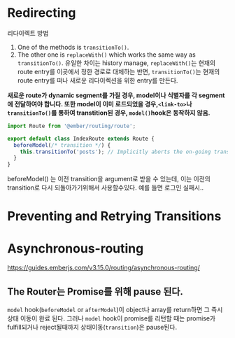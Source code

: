 

# Redirecting

리다이렉트 방법

1. One of the methods is `transitionTo()`.
2. The other one is `replaceWith()` which works the same way as `transitionTo()`. 유일한 차이는 history manage, `replaceWith()`는 현재의 route entry를 이곳에서 정한 경로로 대체하는 반면, `transitionTo()`는 현재의 route entry를 떠나 새로운 리다이렉션을 위한 entry를 만든다.


**새로운 route가 dynamic segment를 가질 경우, model이나 식별자를 각 segment에 전달하여야 합니다. 또한 model이 이미 로드되었을 경우,`<link-to>`나 `transitionTo()`를 통하여 transtition된 경우,  `model()`hook은 동작하지 않음.**


``` app/routes/index.js
import Route from '@ember/routing/route';

export default class IndexRoute extends Route {
  beforeModel(/* transition */) {
    this.transitionTo('posts'); // Implicitly aborts the on-going transition.
  }
}
```

beforeModel() 는 이전 transition을 argument로 받을 수 있는데, 이는 이전의 transition로 다시 되돌아가기위해서 사용할수있다. 예를 들면 로그인 실패시..


# Preventing and Retrying Transitions







# Asynchronous-routing

https://guides.emberjs.com/v3.15.0/routing/asynchronous-routing/


## The Router는 Promise를 위해 pause 된다.

`model` hook(`beforeModel` or `afterModel`)이 object나 array를 return하면 그 즉시 상태 이동이 완료 된다. 그러나 `model` hook이 promise를 리턴할 때는 promise가 fulfill되거나 reject될때까지 상태이동(`transition`)은 pause된다.


